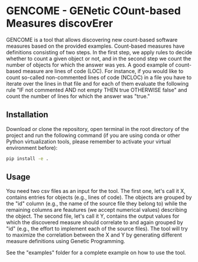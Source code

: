 # GENCOME - GENetic COunt-based Measures discovErer

GENCOME is a tool that allows discovering new count-based software measures based on the provided examples. Count-based measures have definitions consisting of two steps. In the first step, we apply rules to decide whether to count a given object or not, and in the second step we count the number of objects for which the answer was yes. A good example of count-based measure are lines of code (LOC). For instance, if you would like to count so-called non-commented lines of code (NCLOC) in a file you have to iterate over the lines in that file and for each of them evaluate the following rule "IF not commented AND not empty THEN true OTHERWISE false" and count the number of lines for which the answer was "true."

## Installation

Download or clone the repository, open terminal in the root directory of the project and run the following command (if you are using conda or other Python virtualization tools, please remember to activate your virtual environment before):

```bash
pip install -e .
```

## Usage

You need two csv files as an input for the tool. The first one, let's call it X, contains entries for objects (e.g., lines of code). The objects are grouped by the "id" column (e.g., the name of the source file they belong to) while the remaining columns are feautures (we accept numerical values) describing the object. The second file, let's call it Y, contains the output values for which the discovered measure should correlate to and again grouped by "id" (e.g., the effort to implement each of the source files). The tool will try to maximize the correlation between the X and Y by generating different measure definitions using Genetic Programming.

See the "examples" folder for a complete example on how to use the tool.
